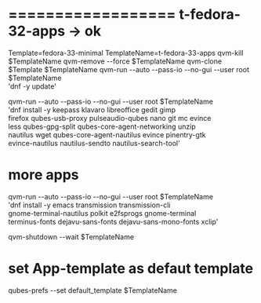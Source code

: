 ==================
 t-fedora-32-apps -> ok
==================

Template=fedora-33-minimal
TemplateName=t-fedora-33-apps
qvm-kill $TemplateName
qvm-remove --force $TemplateName
qvm-clone $Template $TemplateName
qvm-run --auto --pass-io --no-gui --user root $TemplateName \
  'dnf -y update'

qvm-run --auto --pass-io --no-gui --user root $TemplateName \
  'dnf install -y keepass klavaro libreoffice gedit gimp \
  firefox qubes-usb-proxy pulseaudio-qubes nano git mc evince \
  less qubes-gpg-split qubes-core-agent-networking unzip \
  nautilus wget qubes-core-agent-nautilus evince pinentry-gtk \
  evince-nautilus nautilus-sendto nautilus-search-tool'

# more apps
qvm-run --auto --pass-io --no-gui --user root $TemplateName \
  'dnf install -y emacs transmission transmission-cli \
  gnome-terminal-nautilus polkit e2fsprogs gnome-terminal \
  terminus-fonts dejavu-sans-fonts dejavu-sans-mono-fonts xclip'

qvm-shutdown --wait $TemplateName

# set App-template as defaut template
qubes-prefs --set default_template $TemplateName

